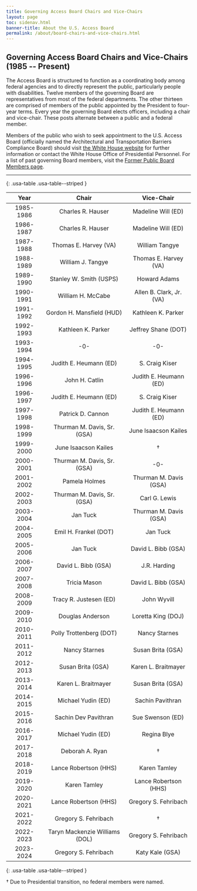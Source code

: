 ```yaml
---
title: Governing Access Board Chairs and Vice-Chairs 
layout: page
toc: sidenav.html
banner-title: About the U.S. Access Board
permalink: /about/board-chairs-and-vice-chairs.html
---
```


## Governing Access Board Chairs and Vice-Chairs (1985 -- Present)

<div id="content" class="grid-container padding-top-3 maxw-desktop">
  <div class="grid-row">
    <div class="width-desktop usa-prose">
      <p style="max-width: none;">
        The Access Board is structured to function as a coordinating body among federal agencies and to directly represent the public, particularly people with disabilities. 
        Twelve members of the governing Board are representatives from most of the federal departments. 
        The other thirteen are comprised of members of the public appointed by the President to four-year terms. 
        Every year the governing Board elects officers, including a chair and vice-chair. 
        These posts alternate between a public and a federal member.
      </p>
      <p style="max-width: none;">
        Members of the public who wish to seek appointment to the U.S. Access Board (officially named the Architectural and Transportation Barriers Compliance Board) should
        visit <a href="https://www.whitehouse.gov/get-involved/join-us/">the White House website</a> for further information or contact the White House Office of Presidential Personnel. For a list of past governing Board members, visit the <a href="{{ site.baseurl }}/about/members-past.html">Former Public Board Members page</a>.
      </p>
    </div>
  </div>

* * *

{: .usa-table .usa-table--striped }

| Year | Chair | Vice-Chair |
| :---:   | :---: | :---: | 
| 1985-1986 | Charles R. Hauser | Madeline Will (ED) |
| 1986-1987 | Charles R. Hauser | Madeline Will (ED) |
| 1987-1988 | Thomas E. Harvey (VA) | William Tangye |
| 1988-1989 | William J. Tangye | Thomas E. Harvey (VA)  |
| 1989-1990 | Stanley W. Smith (USPS) | Howard Adams |
| 1990-1991 | William H. McCabe | Allen B. Clark, Jr. (VA) |
| 1991-1992 | Gordon H. Mansfield (HUD) | Kathleen K. Parker |
| 1992-1993 | Kathleen K. Parker | Jeffrey Shane (DOT) |
| 1993-1994 | -0- | -0- |
| 1994-1995 | Judith E. Heumann (ED) | S. Craig Kiser |
| 1996-1996 | John H. Catlin | Judith E. Heumann (ED) |
| 1996-1997 | Judith E. Heumann (ED) | S. Craig Kiser |
| 1997-1998 | Patrick D. Cannon | Judith E. Heumann (ED) |
| 1998-1999 | Thurman M. Davis, Sr. (GSA) | June Isaacson Kailes |
| 1999-2000 | June Isaacson Kailes | † |
| 2000-2001 | Thurman M. Davis, Sr. (GSA) | -0- |
| 2001-2002 | Pamela Holmes | Thurman M. Davis (GSA) |
| 2002-2003 | Thurman M. Davis, Sr. (GSA) | Carl G. Lewis |
| 2003-2004 | Jan Tuck | Thurman M. Davis (GSA) |
| 2004-2005 | Emil H. Frankel (DOT) | Jan Tuck |
| 2005-2006 | Jan Tuck | David L. Bibb (GSA) |
| 2006-2007 | David L. Bibb (GSA) | J.R. Harding |
| 2007-2008 | Tricia Mason | David L. Bibb (GSA) |
| 2008-2009 | Tracy R. Justesen (ED) | John Wyvill |
| 2009-2010 | Douglas Anderson | Loretta King (DOJ) |
| 2010-2011 | Polly Trottenberg (DOT) | Nancy Starnes |
| 2011-2012 | Nancy Starnes | Susan Brita (GSA) |
| 2012-2013 | Susan Brita (GSA) | Karen L. Braitmayer |
| 2013-2014 | Karen L. Braitmayer | Susan Brita (GSA) |
| 2014-2015 | Michael Yudin (ED) | Sachin Pavithran |
| 2015-2016 | Sachin Dev Pavithran | Sue Swenson (ED) |
| 2016-2017 | Michael Yudin (ED) | Regina Blye |
| 2017-2018 | Deborah A. Ryan | † |
| 2018-2019 | Lance Robertson (HHS) | Karen Tamley |
| 2019-2020 | Karen Tamley | Lance Robertson (HHS) |
| 2020-2021 | Lance Robertson (HHS) | Gregory S. Fehribach |
| 2021-2022 | Gregory S. Fehribach | † |
| 2022-2023 | Taryn Mackenzie Williams (DOL) | Gregory S. Fehribach
| 2023-2024 | Gregory S. Fehribach | Katy Kale (GSA) | 
{: .usa-table .usa-table--striped }

† Due to Presidential transition, no federal members were named.

